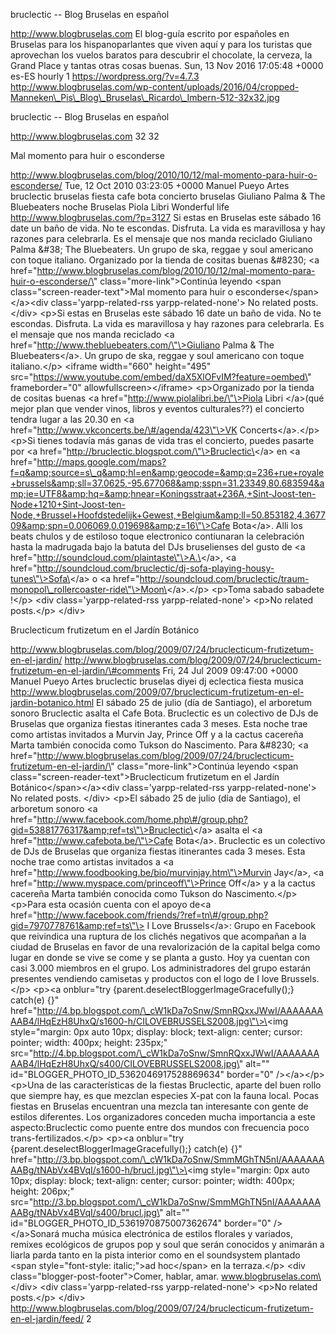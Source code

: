 bruclectic -- Blog Bruselas en español

http://www.blogbruselas.com El blog-guía escrito por españoles en
Bruselas para los hispanoparlantes que viven aquí y para los turistas
que aprovechan los vuelos baratos para descubrir el chocolate, la
cerveza, la Grand Place y tantas otras cosas buenas. Sun, 13 Nov 2016
17:05:48 +0000 es-ES hourly 1 https://wordpress.org/?v=4.7.3
http://www.blogbruselas.com/wp-content/uploads/2016/04/cropped-Manneken\_Pis\_Blog\_Bruselas\_Ricardo\_Imbern-512-32x32.jpg

bruclectic -- Blog Bruselas en español

http://www.blogbruselas.com 32 32

Mal momento para huir o esconderse

http://www.blogbruselas.com/blog/2010/10/12/mal-momento-para-huir-o-esconderse/
Tue, 12 Oct 2010 03:23:05 +0000 Manuel Pueyo Artes bruclectic bruselas
fiesta cafe bota concierto bruselas Giuliano Palma & The Bluebeaters
noche Bruselas Piola Libri Wonderful life
http://www.blogbruselas.com/?p=3127 Si estas en Bruselas este sábado 16
date un baño de vida. No te escondas. Disfruta. La vida es maravillosa y
hay razones para celebrarla. Es el mensaje que nos manda reciclado
Giuliano Palma &\#38; The Bluebeaters. Un grupo de ska, reggae y soul
americano con toque italiano. Organizado por la tienda de cositas buenas
&\#8230; \<a
href=\"http://www.blogbruselas.com/blog/2010/10/12/mal-momento-para-huir-o-esconderse/\"
class=\"more-link\"\>Continúa leyendo \<span
class=\"screen-reader-text\"\>Mal momento para huir o
esconderse\</span\>\</a\>\<div class=\'yarpp-related-rss
yarpp-related-none\'\> No related posts. \</div\> \<p\>Si estas en
Bruselas este sábado 16 date un baño de vida. No te escondas. Disfruta.
La vida es maravillosa y hay razones para celebrarla. Es el mensaje que
nos manda reciclado \<a
href=\"http://www.thebluebeaters.com/\"\>Giuliano Palma &amp; The
Bluebeaters\</a\>. Un grupo de ska, reggae y soul americano con toque
italiano.\</p\> \<iframe width=\"660\" height=\"495\"
src=\"https://www.youtube.com/embed/daX5XlOFvIM?feature=oembed\"
frameborder=\"0\" allowfullscreen\>\</iframe\> \<p\>Organizado por la
tienda de cositas buenas \<a href=\"http://www.piolalibri.be/\"\>Piola
Libri \</a\>(qué mejor plan que vender vinos, libros y eventos
culturales??) el concierto tendra lugar a las 20.30 en \<a
href=\"http://www.vkconcerts.be/\#/agenda/423\"\>VK
Concerts\</a\>.\</p\> \<p\>Si tienes todavía más ganas de vida tras el
concierto, puedes pasarte por \<a
href=\"http://bruclectic.blogspot.com/\"\>Bruclectic\</a\> en \<a
href=\"http://maps.google.com/maps?f=q&amp;source=s\_q&amp;hl=en&amp;geocode=&amp;q=236+rue+royale+brussels&amp;sll=37.0625,-95.677068&amp;sspn=31.23349,80.683594&amp;ie=UTF8&amp;hq=&amp;hnear=Koningsstraat+236A,+Sint-Joost-ten-Node+1210+Sint-Joost-ten-Node,+Brussel+Hoofdstedelijk+Gewest,+Belgium&amp;ll=50.853182,4.367709&amp;spn=0.006069,0.019698&amp;z=16\"\>Cafe
Bota\</a\>. Alli los beats chulos y de estiloso toque electronico
contiunaran la celebración hasta la madrugada bajo la batuta del DJs
bruselienses del gusto de \<a
href=\"http://soundcloud.com/plaintaste\"\>A.\</a\>, \<a
href=\"http://soundcloud.com/bruclectic/dj-sofa-playing-housy-tunes\"\>Sofa\</a\>
o \<a
href=\"http://soundcloud.com/bruclectic/traum-monopol\_rollercoaster-ride\"\>Moon\</a\>.\</p\>
\<p\>Toma sabado sabadete !\</p\> \<div class=\'yarpp-related-rss
yarpp-related-none\'\> \<p\>No related posts.\</p\> \</div\>

Bruclecticum frutizetum en el Jardín Botánico

http://www.blogbruselas.com/blog/2009/07/24/bruclecticum-frutizetum-en-el-jardin/
http://www.blogbruselas.com/blog/2009/07/24/bruclecticum-frutizetum-en-el-jardin/\#comments
Fri, 24 Jul 2009 09:47:00 +0000 Manuel Pueyo Artes bruclectic bruselas
diyei dj eclectica fiesta musica
http://www.blogbruselas.com/2009/07/bruclecticum-frutizetum-en-el-jardin-botanico.html
El sábado 25 de julio (día de Santiago), el arboretum sonoro Bruclectic
asalta el Cafe Bota. Bruclectic es un colectivo de DJs de Bruselas que
organiza fiestas itinerantes cada 3 meses. Esta noche trae como artistas
invitados a Murvin Jay, Prince Off y a la cactus cacereña Marta también
conocida como Tukson do Nascimento. Para &\#8230; \<a
href=\"http://www.blogbruselas.com/blog/2009/07/24/bruclecticum-frutizetum-en-el-jardin/\"
class=\"more-link\"\>Continúa leyendo \<span
class=\"screen-reader-text\"\>Bruclecticum frutizetum en el Jardín
Botánico\</span\>\</a\>\<div class=\'yarpp-related-rss
yarpp-related-none\'\> No related posts. \</div\> \<p\>El sábado 25 de
julio (día de Santiago), el arboretum sonoro \<a
href=\"http://www.facebook.com/home.php\#/group.php?gid=53881776317&amp;ref=ts\"\>Bruclectic\</a\>
asalta el \<a href=\"http://www.cafebota.be/\"\>Cafe Bota\</a\>.
Bruclectic es un colectivo de DJs de Bruselas que organiza fiestas
itinerantes cada 3 meses. Esta noche trae como artistas invitados a \<a
href=\"http://www.foodbooking.be/bio/murvinjay.htm\"\>Murvin Jay\</a\>,
\<a href=\"http://www.myspace.com/princeoff\"\>Prince Off\</a\> y a la
cactus cacereña Marta también conocida como Tukson do Nascimento.\</p\>
\<p\>Para esta ocasión cuenta con el apoyo de\<a
href=\"http://www.facebook.com/friends/?ref=tn\#/group.php?gid=7970778761&amp;ref=ts\"\>
I Love Brussels\</a\>: Grupo en Facebook que reivindica una ruptura de
los clichés negativos que acompañan a la ciudad de Bruselas en favor de
una revalorización de la capital belga como lugar en donde se vive se
come y se planta a gusto. Hoy ya cuentan con casi 3.000 miembros en el
grupo. Los administradores del grupo estarán presentes vendiendo
camisetas y productos con el logo de I love Brussels.\</p\> \<p\>\<a
onblur=\"try {parent.deselectBloggerImageGracefully();} catch(e) {}\"
href=\"http://4.bp.blogspot.com/\_cW1kDa7oSnw/SmnRQxxJWwI/AAAAAAAAAB4/lHqEzH8UhxQ/s1600-h/CILOVEBRUSSELS2008.jpg\"\>\<img
style=\"margin: 0px auto 10px; display: block; text-align: center;
cursor: pointer; width: 400px; height: 235px;\"
src=\"http://4.bp.blogspot.com/\_cW1kDa7oSnw/SmnRQxxJWwI/AAAAAAAAAB4/lHqEzH8UhxQ/s400/CILOVEBRUSSELS2008.jpg\"
alt=\"\" id=\"BLOGGER\_PHOTO\_ID\_5362046917528869634\" border=\"0\"
/\>\</a\>\</p\> \<p\>Una de las características de la fiestas
Bruclectic, aparte del buen rollo que siempre hay, es que mezclan
especies X-pat con la fauna local. Pocas fiestas en Bruselas encuentran
una mezcla tan interesante con gente de estilos diferentes. Los
organizadores conceden mucha importancia a este aspecto:Bruclectic como
puente entre dos mundos con frecuencia poco trans-fertilizados.\</p\>
\<p\>\<a onblur=\"try {parent.deselectBloggerImageGracefully();}
catch(e) {}\"
href=\"http://3.bp.blogspot.com/\_cW1kDa7oSnw/SmmMGhTN5nI/AAAAAAAAABg/tNAbVx4BVqI/s1600-h/brucl.jpg\"\>\<img
style=\"margin: 0px auto 10px; display: block; text-align: center;
cursor: pointer; width: 400px; height: 206px;\"
src=\"http://3.bp.blogspot.com/\_cW1kDa7oSnw/SmmMGhTN5nI/AAAAAAAAABg/tNAbVx4BVqI/s400/brucl.jpg\"
alt=\"\" id=\"BLOGGER\_PHOTO\_ID\_5361970875007362674\" border=\"0\"
/\>\</a\>Sonará mucha música electrónica de estilos florales y variados,
remixes ecológicos de grupos pop y soul que serán conocidos y animarán a
liarla parda tanto en la pista interior como en el soundsystem plantado
\<span style=\"font-style: italic;\"\>ad hoc\</span\> en la
terraza.\</p\> \<div class=\"blogger-post-footer\"\>Comer, hablar, amar.
www.blogbruselas.com\</div\> \<div class=\'yarpp-related-rss
yarpp-related-none\'\> \<p\>No related posts.\</p\> \</div\>
http://www.blogbruselas.com/blog/2009/07/24/bruclecticum-frutizetum-en-el-jardin/feed/
2
